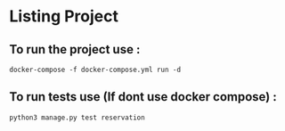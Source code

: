 # Listing Project
## To run the project use :
``` 
docker-compose -f docker-compose.yml run -d
```

## To run tests use (If dont use docker compose) :
```
python3 manage.py test reservation 
```
